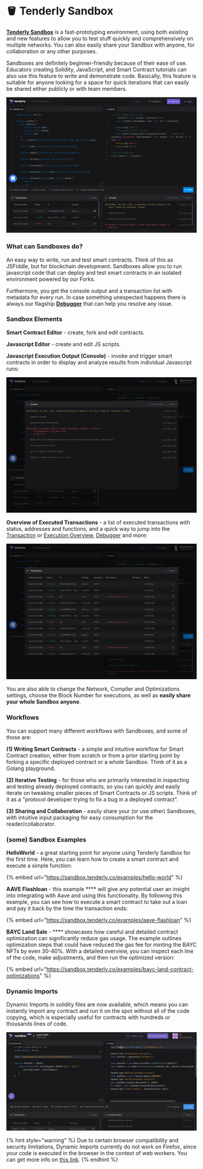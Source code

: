 # 🪣 Tenderly Sandbox

[**Tenderly Sandbox**](https://sandbox.tenderly.co/) is a fast-prototyping environment, using both existing and new features to allow you to test stuff quickly and comprehensively on multiple networks. You can also easily share your Sandbox with anyone, for collaboration or any other purposes.

Sandboxes are definitely beginner-friendly because of their ease of use. Educators creating Solidity, JavaScript, and Smart Contract tutorials can also use this feature to write and demonstrate code. Basically, this feature is suitable for anyone looking for a space for quick iterations that can easily be shared either publicly or with team members.

![](<.gitbook/assets/image (77).png>)

### What can Sandboxes do?

An easy way to write, run and test smart contracts. Think of this as JSFiddle, but for blockchain development. Sandboxes allow you to run javascript code that can deploy and test smart contracts in an isolated environment powered by our Forks.&#x20;

Furthermore, you get the console output and a transaction list with metadata for every run. In case something unexpected happens there is always our flagship [**Debugger**](debugger/how-to-use-tenderly-debugger/) that can help you resolve any issue.

### Sandbox Elements

**Smart Contract Editor** - create, fork and edit contracts.

**Javascript Editor** - create and edit JS scripts.

**Javascript Execution Output (Console)** - invoke and trigger smart contracts in order to display and analyze results from individual Javascript runs:

![](<.gitbook/assets/image (97).png>)

**Overview of Executed Transactions** - a list of executed transactions with status, addresses and functions, and a quick way to jump into the [Transaction](monitoring/contracts/) or [Execution Overview](monitoring/contracts/execution-overview.md), [Debugger](debugger/how-to-use-tenderly-debugger/) and more:

![](<.gitbook/assets/image (86).png>)

You are also able to change the Network, Compiler and Optimizations settings, choose the Block Number for executions, as well as **easily share your whole Sandbox anyone**.

### Workflows

You can support many different workflows with Sandboxes, and some of those are:

**(1) Writing Smart Contracts** - a simple and intuitive workflow for Smart Contract creation, either from scratch or from a prior starting point by forking a specific deployed contract or a whole Sandbox. Think of it as a Golang playground.

**(2) Iterative Testing** - for those who are primarily interested in inspecting and testing already deployed contracts, so you can quickly and easily iterate on tweaking smaller pieces of Smart Contracts or JS scripts. Think of it as a "protocol developer trying to fix a bug in a deployed contract".

**(3) Sharing and Collaboration** - easily share your (or use other) Sandboxes, with intuitive input packaging for easy consumption for the reader/collaborator.

### (some) Sandbox Examples

**HelloWorld** - a great starting point for anyone using Tenderly Sandbox for the first time. Here, you can learn how to create a smart contract and execute a simple function:

{% embed url="https://sandbox.tenderly.co/examples/hello-world" %}

**AAVE Flashloan** - this example **** will give any potential user an insight into integrating with Aave and using this functionality. By following this example, you can see how to execute a smart contract to take out a loan and pay it back by the time the transaction ends:

{% embed url="https://sandbox.tenderly.co/examples/aave-flashloan" %}

**BAYC Land Sale** - **** showcases how careful and detailed contract optimization can significantly reduce gas usage. The example outlines optimization steps that could have reduced the gas fee for minting the BAYC NFTs by even 30-40%. With a detailed overview, you can inspect each line of the code, make adjustments, and then run the optimized version:

{% embed url="https://sandbox.tenderly.co/examples/bayc-land-contract-optimizations" %}

### Dynamic Imports

Dynamic Imports in solidity files are now available, which means you can instantly import any contract and run it on the spot without all of the code copying, which is especially useful for contracts with hundreds or thousands lines of code.

![](<.gitbook/assets/Screenshot 2022-07-22 at 13.52.54.png>)

{% hint style="warning" %}
Due to certain browser compatibility and security limitations, Dynamic Imports currently do not work on Firefox, since your code is executed in the browser in the context of web workers. You can get more info on [this link](https://developer.mozilla.org/en-US/docs/Web/JavaScript/Reference/Statements/import#browser\_compatibility).
{% endhint %}
